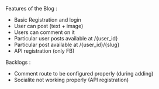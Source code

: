 Features of the Blog :
- Basic Registration and login
- User can post (text + image)
- Users can comment on it
- Particular user posts available at /{user_id}
- Particular post available at /{user_id}/{slug}
- API registration (only FB)

Backlogs :
- Comment route to be configured properly (during adding)
- Socialite not working properly (API registration)
